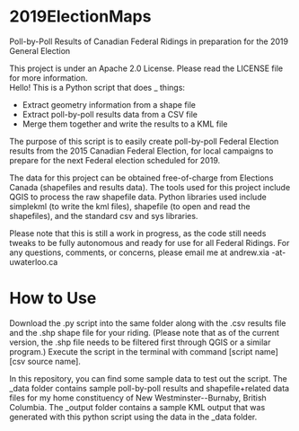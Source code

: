 # 2019ElectionMaps
Poll-by-Poll Results of Canadian Federal Ridings in preparation for the 2019 General Election

<p>This project is under an Apache 2.0 License. Please read the LICENSE file for more information.<br />
Hello! This is a Python script that does _ things:<br />
<ul>
	<li>Extract geometry information from a shape file</li>
	<li>Extract poll-by-poll results data from a CSV file</li>
	<li>Merge them together and write the results to a KML file</li>
</ul>
The purpose of this script is to easily create poll-by-poll Federal Election results from the 2015 Canadian Federal Election, for local campaigns to prepare for the next Federal election scheduled for 2019.</p>

<p>The data for this project can be obtained free-of-charge from Elections Canada (shapefiles and results data). The tools used for this project include QGIS to process the raw shapefile data. Python libraries used include simplekml (to write the kml files), shapefile (to open and read the shapefiles), and the standard csv and sys libraries.</p>

<p>Please note that this is still a work in progress, as the code still needs tweaks to be fully autonomous and ready for use for all Federal Ridings. For any questions, comments, or concerns, please email me at andrew.xia -at- uwaterloo.ca</p>

# How to Use
<p>Download the .py script into the same folder along with the .csv results file and the .shp shape file for your riding. (Please note that as of the current version, the .shp file needs to be filtered first through QGIS or a similar program.) Execute the script in the terminal with command [script name] [csv source name].</p>

<p>In this repository, you can find some sample data to test out the script. The _data folder contains sample poll-by-poll results and shapefile+related data files for my home constituency of New Westminster--Burnaby, British Columbia. The _output folder contains a sample KML output that was generated with this python script using the data in the _data folder.</p>
